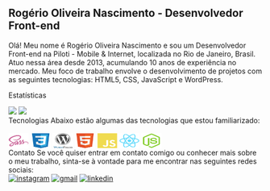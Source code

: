 
## Rogério Oliveira Nascimento - Desenvolvedor Front-end

Olá! Meu nome é Rogério Oliveira Nascimento e sou um Desenvolvedor Front-end na Piloti - Mobile & Internet, localizada no Rio de Janeiro, Brasil. Atuo nessa área desde 2013, acumulando 10 anos de experiência no mercado. Meu foco de trabalho envolve o desenvolvimento de projetos com as seguintes tecnologias: HTML5, CSS, JavaScript e WordPress.

Estatísticas
<div>
  <img height="180em" src="https://github-readme-stats.vercel.app/api?username=rogerinhoon&show_icons=true&theme=holi&include_all_commits=true&count_private=true&show_owner=true"/>
  <img height="180em" src="https://github-readme-stats.vercel.app/api/top-langs/?username=rogerinhoon&layout=compact&langs_count=16&theme=holi"/>
</div>
Tecnologias
Abaixo estão algumas das tecnologias que estou familiarizado:

<div style="display: inline_block"><br>
 <img align="center" alt="SASS" height="30" width="40" src="https://github.com/devicons/devicon/blob/master/icons/sass/sass-original.svg">
 <img align="center" alt="CSS" height="30" width="40" src="https://raw.githubusercontent.com/devicons/devicon/master/icons/css3/css3-original.svg">
 <img align="center" alt="WordPress" height="30" width="40" src="https://github.com/devicons/devicon/blob/master/icons/wordpress/wordpress-original.svg">
 <img align="center" alt="HTML" height="30" width="40" src="https://raw.githubusercontent.com/devicons/devicon/master/icons/html5/html5-original.svg">
  <img align="center" alt="Js" height="30" width="40" src="https://raw.githubusercontent.com/devicons/devicon/master/icons/javascript/javascript-plain.svg">
  <img align="center" alt="React" height="30" width="40" src="https://raw.githubusercontent.com/devicons/devicon/master/icons/react/react-original.svg">
  <img align="center" alt="NodeJS" height="30" width="40" src="https://github.com/devicons/devicon/blob/master/icons/nodejs/nodejs-original.svg">
</div>
Contato
Se você quiser entrar em contato comigo ou conhecer mais sobre o meu trabalho, sinta-se à vontade para me encontrar nas seguintes redes sociais:

<div>
<a href="https://instagram.com/rogerinhoon" target="_blank" title="instagram"><img src="https://img.shields.io/badge/-Instagram-%23E4405F?style=for-the-badge&logo=instagram&logoColor=white" alt="instagram"></a>
<a href = "mailto: rogerinhoon@gmail.com" target="_blank" title="gmail"><img src="https://img.shields.io/badge/-Gmail-%23333?style=for-the-badge&logo=gmail&logoColor=white" alt="gmail"></a>
<a href="https://www.linkedin.com/in/rog%C3%A9rio-oliveira-nascimento-984a63110/" target="_blank" title="linkedin"><img src="https://img.shields.io/badge/-LinkedIn-%230077B5?style=for-the-badge&logo=linkedin&logoColor=white" alt="linkedin"></a>

</div>

